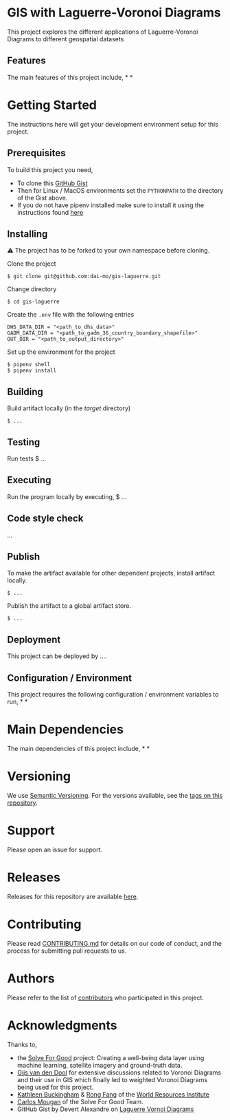 # GIS with Laguerre-Voronoi Diagrams

This project explores the different applications of Laguerre-Voronoi Diagrams to different geospatial datasets



## Features
The main features of this project include,
 *
 *

# Getting Started
The instructions here will get your development environment setup for this project.

## Prerequisites
To build this project you need,
 * To clone this [GitHub Gist](https://gist.github.com/sunayana/a3a564058e97752f726ca65d56fab529)
 * Then for Linux / MacOS environments set the `PYTHONPATH` to the directory of the Gist above.
 * If you do not have pipenv installed make sure to install it using the instructions found [here](https://pipenv-fork.readthedocs.io/en/latest/install.html)

## Installing
:warning: The project has to be forked to your own namespace before cloning.

Clone the project  

    $ git clone git@github.com:dai-mo/gis-laguerre.git
      
Change directory
      
    $ cd gis-laguerre

Create the `.env` file with the following entries
```
DHS_DATA_DIR = "<path_to_dhs_data>"
GADM_DATA_DIR = "<path_to_gadm_36_country_boundary_shapefile>"
OUT_DIR = "<path_to_output_directory>"
```

Set up the environment for the project   

    $ pipenv shell
    $ pipenv install
    
## Building     
Build artifact locally (in the _target_ directory)     

    $ ...

## Testing
Run tests
    $ ...
    
## Executing 
Run the program locally by executing,
    $ ...

## Code style check
...

## Publish
To make the artifact available for other dependent projects, install artifact locally.

    $ ...
    
Publish the artifact to a global artifact store.

    $ ...

## Deployment
This project can be deployed by ....

## Configuration / Environment
This project requires the following configuration / environment variables to run,
 *
 *

# Main Dependencies
The main dependencies of this project include,
 * 
 * 

# Versioning
We use [Semantic Versioning]. For the versions available, see the [tags on this repository].

# Support
Please open an issue for support.

# Releases
Releases for this repository are available [here](https://github.com/dai-mo/gis-laguerre/releases).

# Contributing
Please read [CONTRIBUTING.md] for details on our code of conduct, and the process for submitting pull requests to us.

# Authors
Please refer to the list of [contributors] who participated in this project.

# Acknowledgments
Thanks to,
*  the [Solve For Good](https://www.solveforgood.org/proj/47/) project: Creating a well-being data layer using machine learning, satellite imagery and ground-truth data.
*  [Gijs van den Dool](https://www.linkedin.com/in/gvddool/) for extensive discussions related to Voronoi Diagrams and their use in GIS which finally led to weighted Voronoi Diagrams being used for this project. 
*  [Kathleen Buckingham](https://www.wri.org/profile/kathleen-buckingham) & [Rong Fang](https://www.wri.org/profile/rong-fang) of the [World Resources Institute](https://www.wri.org/) 
*  [Carlos Mougan](https://cmougan.github.io/) of the Solve For Good Team.
*  GitHub Gist by Devert Alexandre on [Laguerre Vornoi Diagrams](https://gist.github.com/marmakoide/45d5389252683ae09c2df49d0548a627)


[Semantic Versioning]:http://semver.org/
[tags on this repository]:https://github.com/dai-mo/gis-laguerre/tags
[contributors]:https://github.com/dai-mo/gis-laguerre/graphs/contributors
[CONTRIBUTING.md]:CONTRIBUTING.md
[LICENSE.md]:LICENSE.md
